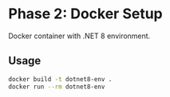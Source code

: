 # Phase 2: Docker Setup

Docker container with .NET 8 environment.

## Usage

```bash
docker build -t dotnet8-env .
docker run --rm dotnet8-env
```